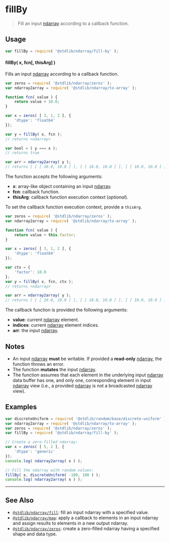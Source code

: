 <!--

@license Apache-2.0

Copyright (c) 2025 The Stdlib Authors.

Licensed under the Apache License, Version 2.0 (the "License");
you may not use this file except in compliance with the License.
You may obtain a copy of the License at

   http://www.apache.org/licenses/LICENSE-2.0

Unless required by applicable law or agreed to in writing, software
distributed under the License is distributed on an "AS IS" BASIS,
WITHOUT WARRANTIES OR CONDITIONS OF ANY KIND, either express or implied.
See the License for the specific language governing permissions and
limitations under the License.

-->

# fillBy

> Fill an input [ndarray][@stdlib/ndarray/ctor] according to a callback function.

<section class="intro">

</section>

<!-- /.intro -->

<section class="usage">

## Usage

```javascript
var fillBy = require( '@stdlib/ndarray/fill-by' );
```

#### fillBy( x, fcn\[, thisArg] )

Fills an input [ndarray][@stdlib/ndarray/ctor] according to a callback function.

```javascript
var zeros = require( '@stdlib/ndarray/zeros' );
var ndarray2array = require( '@stdlib/ndarray/to-array' );

function fcn( value ) {
    return value + 10.0;
}

var x = zeros( [ 3, 1, 2 ], {
    'dtype': 'float64'
});

var y = fillBy( x, fcn );
// returns <ndarray>

var bool = ( y === x );
// returns true

var arr = ndarray2array( y );
// returns [ [ [ 10.0, 10.0 ] ], [ [ 10.0, 10.0 ] ], [ [ 10.0, 10.0 ] ] ]
```

The function accepts the following arguments:

-   **x**: array-like object containing an input [ndarray][@stdlib/ndarray/ctor].
-   **fcn**: callback function.
-   **thisArg**: callback function execution context (_optional_).

To set the callback function execution context, provide a `thisArg`.

<!-- eslint-disable no-invalid-this -->

```javascript
var zeros = require( '@stdlib/ndarray/zeros' );
var ndarray2array = require( '@stdlib/ndarray/to-array' );

function fcn( value ) {
    return value + this.factor;
}

var x = zeros( [ 3, 1, 2 ], {
    'dtype': 'float64'
});

var ctx = {
    'factor': 10.0
};
var y = fillBy( x, fcn, ctx );
// returns <ndarray>

var arr = ndarray2array( y );
// returns [ [ [ 10.0, 10.0 ] ], [ [ 10.0, 10.0 ] ], [ [ 10.0, 10.0 ] ] ]
```

The callback function is provided the following arguments:

-   **value**: current [ndarray][@stdlib/ndarray/ctor] element.
-   **indices**: current [ndarray][@stdlib/ndarray/ctor] element indices.
-   **arr**: the input [ndarray][@stdlib/ndarray/ctor].

</section>

<!-- /.usage -->

<section class="notes">

## Notes

-   An input [ndarray][@stdlib/ndarray/ctor] **must** be writable. If provided a **read-only** [ndarray][@stdlib/ndarray/ctor], the function throws an error.
-   The function **mutates** the input [ndarray][@stdlib/ndarray/ctor].
-   The function assumes that each element in the underlying input [ndarray][@stdlib/ndarray/ctor] data buffer has one, and only one, corresponding element in input [ndarray][@stdlib/ndarray/ctor] view (i.e., a provided [ndarray][@stdlib/ndarray/ctor] is not a broadcasted [ndarray][@stdlib/ndarray/ctor] view).

</section>

<!-- /.notes -->

<section class="examples">

## Examples

<!-- eslint no-undef: "error" -->

```javascript
var discreteUniform = require( '@stdlib/random/base/discrete-uniform' ).factory;
var ndarray2array = require( '@stdlib/ndarray/to-array' );
var zeros = require( '@stdlib/ndarray/zeros' );
var fillBy = require( '@stdlib/ndarray/fill-by' );

// Create a zero-filled ndarray:
var x = zeros( [ 5, 2 ], {
    'dtype': 'generic'
});
console.log( ndarray2array( x ) );

// Fill the ndarray with random values:
fillBy( x, discreteUniform( -100, 100 ) );
console.log( ndarray2array( x ) );
```

</section>

<!-- /.examples -->

<!-- Section for related `stdlib` packages. Do not manually edit this section, as it is automatically populated. -->

<section class="related">

* * *

## See Also

-   <span class="package-name">[`@stdlib/ndarray/fill`][@stdlib/ndarray/fill]</span><span class="delimiter">: </span><span class="description">fill an input ndarray with a specified value.</span>
-   <span class="package-name">[`@stdlib/ndarray/map`][@stdlib/ndarray/map]</span><span class="delimiter">: </span><span class="description">apply a callback to elements in an input ndarray and assign results to elements in a new output ndarray.</span>
-   <span class="package-name">[`@stdlib/ndarray/zeros`][@stdlib/ndarray/zeros]</span><span class="delimiter">: </span><span class="description">create a zero-filled ndarray having a specified shape and data type.</span>

</section>

<!-- /.related -->

<section class="links">

[@stdlib/ndarray/ctor]: https://github.com/stdlib-js/stdlib/tree/develop/lib/node_modules/%40stdlib/ndarray/ctor

<!-- <related-links> -->

[@stdlib/ndarray/fill]: https://github.com/stdlib-js/stdlib/tree/develop/lib/node_modules/%40stdlib/ndarray/fill

[@stdlib/ndarray/map]: https://github.com/stdlib-js/stdlib/tree/develop/lib/node_modules/%40stdlib/ndarray/map

[@stdlib/ndarray/zeros]: https://github.com/stdlib-js/stdlib/tree/develop/lib/node_modules/%40stdlib/ndarray/zeros

<!-- </related-links> -->

</section>

<!-- /.links -->
